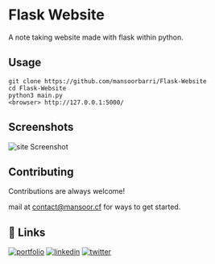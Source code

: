 
# Flask Website
A note taking website made with flask within python. 

## Usage

```
git clone https://github.com/mansoorbarri/Flask-Website
cd Flask-Website
python3 main.py 
<browser> http://127.0.0.1:5000/
```
## Screenshots

![site Screenshot](https://raw.githubusercontent.com/mansoorbarri/Flask-Website/main/image.png)

## Contributing

Contributions are always welcome!

mail at contact@mansoor.cf for ways to get started.


## 🔗 Links
[![portfolio](https://img.shields.io/badge/my_portfolio-000?style=for-the-badge&logo=ko-fi&logoColor=white)](https://whoismansoorbarri.cf/)
[![linkedin](https://img.shields.io/badge/linkedin-0A66C2?style=for-the-badge&logo=linkedin&logoColor=white)](https://www.mansoor.cf/linkedin)
[![twitter](https://img.shields.io/badge/twitter-1DA1F2?style=for-the-badge&logo=twitter&logoColor=white)](https://twitter.com/mansoorbarri)

